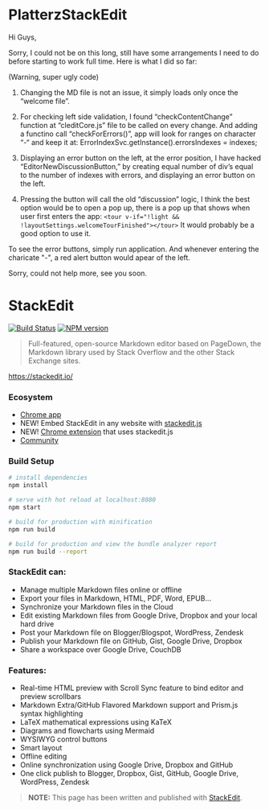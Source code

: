 
# PlatterzStackEdit

Hi Guys, 

Sorry, I could not be on this long, still have some arrangements I need to do before starting to work full time.
Here is what I did so far:

(Warning, super ugly code)

1. Changing the MD file is not an issue, it simply loads only once the “welcome file”.

2. For checking left side validation, I found “checkContentChange” function at “cleditCore.js” file to be called on every change. And adding a functino call “checkForErrors()”, app will look for ranges on character “-“ and keep it at: ErrorIndexSvc.getInstance().errorsIndexes = indexes;

3. Displaying an error button on the left, at the error position, I have hacked “EditorNewDiscussionButton,” by creating equal number of div’s equal to the number of indexes with errors, and displaying an error button on the left.

4. Pressing the button will call the old “discussion” logic, I think the best option would be to open a pop up, there is a pop up that shows when user first enters the app: 
``<tour v-if="!light && !layoutSettings.welcomeTourFinished"></tour>``
It would probably be a good option to use it.

To see the error buttons, simply run application. And whenever entering the charicate "-", a red alert button would apear of the left.

Sorry, could not help more, see you soon.

# StackEdit

[![Build Status](https://img.shields.io/travis/benweet/stackedit.svg?style=flat)](https://travis-ci.org/benweet/stackedit) [![NPM version](https://img.shields.io/npm/v/stackedit.svg?style=flat)](https://www.npmjs.org/package/stackedit)

> Full-featured, open-source Markdown editor based on PageDown, the Markdown library used by Stack Overflow and the other Stack Exchange sites.

https://stackedit.io/

### Ecosystem

- [Chrome app](https://chrome.google.com/webstore/detail/iiooodelglhkcpgbajoejffhijaclcdg)
- NEW! Embed StackEdit in any website with [stackedit.js](https://github.com/benweet/stackedit.js)
- NEW! [Chrome extension](https://chrome.google.com/webstore/detail/ajehldoplanpchfokmeempkekhnhmoha) that uses stackedit.js
- [Community](https://community.stackedit.io/)

### Build Setup

``` bash
# install dependencies
npm install

# serve with hot reload at localhost:8080
npm start

# build for production with minification
npm run build

# build for production and view the bundle analyzer report
npm run build --report
```

### StackEdit can:

 - Manage multiple Markdown files online or offline
 - Export your files in Markdown, HTML, PDF, Word, EPUB...
 - Synchronize your Markdown files in the Cloud
 - Edit existing Markdown files from Google Drive, Dropbox and your local hard drive
 - Post your Markdown file on Blogger/Blogspot, WordPress, Zendesk
 - Publish your Markdown file on GitHub, Gist, Google Drive, Dropbox
 - Share a workspace over Google Drive, CouchDB

### Features:

 - Real-time HTML preview with Scroll Sync feature to bind editor and preview scrollbars
 - Markdown Extra/GitHub Flavored Markdown support and Prism.js syntax highlighting
 - LaTeX mathematical expressions using KaTeX
 - Diagrams and flowcharts using Mermaid
 - WYSIWYG control buttons
 - Smart layout
 - Offline editing
 - Online synchronization using Google Drive, Dropbox and GitHub
 - One click publish to Blogger, Dropbox, Gist, GitHub, Google Drive, WordPress, Zendesk

> **NOTE:** This page has been written and published with [StackEdit](https://stackedit.io/ "StackEdit").
